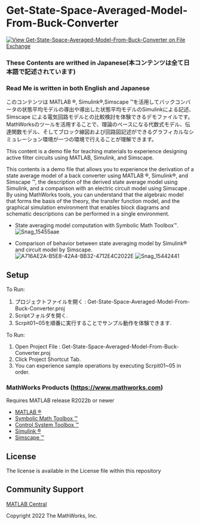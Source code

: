 # Get-State-Space-Averaged-Model-From-Buck-Converter
<!-- This is the "Title of the contribution" that was approved during the Community Contribution Review Process --> 

[![View Get-State-Space-Averaged-Model-From-Buck-Converter on File Exchange](https://www.mathworks.com/matlabcentral/images/matlab-file-exchange.svg)](https://jp.mathworks.com/matlabcentral/fileexchange/123150-get-state-space-averaged-model-from-buck-converter)
<!-- Add this icon to the README if this repo also appears on File Exchange via the "Connect to GitHub" feature --> 
### These Contents are writhed in Japanese(本コンテンツは全て日本語で記述されています)

### Read Me is written in both English and Japanese

このコンテンツは MATLAB &reg;, Simulink&reg;,Simscape &trade;を活用してバックコンバータの状態平均モデルの導出や導出した状態平均モデルのSimulinkによる記述、Simscape による電気回路モデルとの比較検討を体験できるデモファイルです。
MathWorksのツールを活用することで、理論のベースになる代数式モデル、伝達関数モデル、そしてブロック線図および回路図記述ができるグラフィカルなシミュレーション環境が一つの環境で行えることが理解できます。


This content is a demo file for teaching materials to experience designing active filter circuits using MATLAB, Simulink, and Simscape.

This contents is a demo file that allows you to experience the derivation of a state average model of a back converter using MATLAB &reg;, Simulink&reg;, and Simscape &trade;, the description of the derived state average model using Simulink, and a comparison with an electric circuit model using Simscape .
By using MathWorks tools, you can understand that the algebraic model that forms the basis of the theory, the transfer function model, and the graphical simulation environment that enables block diagrams and schematic descriptions can be performed in a single environment.

+ State averaging model computation with Symbolic Math Toolbox&trade;.
![Snag_15455aae](https://user-images.githubusercontent.com/62166747/211949405-959c1c36-df73-4708-ac66-7af911cef901.png)


+ Comparison of behavior between state averaging model by Simulink&reg; and circuit model by Simscape.
![A716AE2A-B5E8-42A4-BB32-4712E4C2022E](https://user-images.githubusercontent.com/62166747/211949412-c471c99b-b337-4fff-8c30-9c10d2926784.gif)
![Snag_15442441](https://user-images.githubusercontent.com/62166747/211949419-9510395b-087c-4b91-aa1f-5d62330c254a.png)


## Setup 

To Run:
1. プロジェクトファイルを開く : Get-State-Space-Averaged-Model-From-Buck-Converter.proj
2. Scriptフォルダを開く.
3. Scrpit01~05を順番に実行することでサンプル動作を体験できます.

To Run:
1. Open Project File : Get-State-Space-Averaged-Model-From-Buck-Converter.proj
2. Click Project Shortcut Tab.
3. You can experience sample operations by executing Scrpit01~05 in order.


### MathWorks Products (https://www.mathworks.com)

Requires MATLAB release R2022b or newer
- [MATLAB &reg;](https://jp.mathworks.com/products/matlab.html)
- [Symbolic Math Toolbox &trade;](https://jp.mathworks.com/products/symbolic.html?s_tid=srchtitle_Symbolic%20Math_1)
- [Control System Toolbox &trade;](https://jp.mathworks.com/products/control.html?s_tid=srchtitle_control%2520system%2520toolbox_2)
- [Simulink &reg;](https://jp.mathworks.com/products/simulink.html?s_tid=srchtitle_Simulink_2)
- [Simscape &trade;](https://jp.mathworks.com/products/simscape.html?s_tid=srchtitle_Simscape_2)


## License
<!--- Make sure you have a License.txt within your Repo --->
The license is available in the License file within this repository

## Community Support
[MATLAB Central](https://www.mathworks.com/matlabcentral)

Copyright 2022 The MathWorks, Inc.

<!--- Do not forget to the add the SECURITY.md to this repo --->
<!--- Add Topics #Topics to your Repo such as #MATLAB  --->

<!--- This is my comment --->

<!-- Include any Trademarks if this is the first time mentioning trademarked products (For Example:  MATLAB&reg; Simulink&reg; Trademark&trade; Simulink Test&#8482;) --> 

